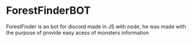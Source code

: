 # ForestFinderBOT
ForestFinder is an bot for discord made in JS with node, he was made with the purpose of provide easy acess of monsters information
